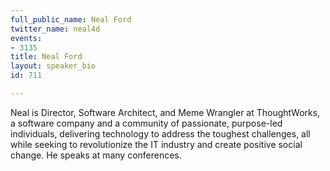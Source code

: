 ```yaml
---
full_public_name: Neal Ford
twitter_name: neal4d
events:
- 3135
title: Neal Ford
layout: speaker_bio
id: 711

---
```

Neal is Director, Software Architect, and Meme Wrangler at ThoughtWorks, a software company and a community of passionate, purpose-led individuals, delivering technology to address the toughest challenges, all while seeking to revolutionize the IT industry and create positive social change. He speaks at many conferences.
